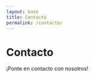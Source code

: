 ```yaml
---
layout: base
title: Contacto
permalink: /contacto/
---
```


# Contacto

¡Ponte en contacto con nosotros!
